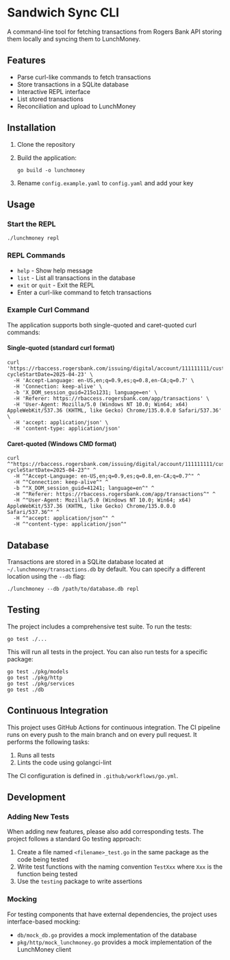 # Sandwich Sync CLI

A command-line tool for fetching transactions from Rogers Bank API storing them locally and syncing them to LunchMoney.

## Features

- Parse curl-like commands to fetch transactions
- Store transactions in a SQLite database
- Interactive REPL interface
- List stored transactions
- Reconciliation and upload to LunchMoney

## Installation

1. Clone the repository
2. Build the application:

   ```
   go build -o lunchmoney
   ```
3. Rename `config.example.yaml` to `config.yaml` and add your key

## Usage

### Start the REPL

```
./lunchmoney repl
```

### REPL Commands

- `help` - Show help message
- `list` - List all transactions in the database
- `exit` or `quit` - Exit the REPL
- Enter a curl-like command to fetch transactions

### Example Curl Command

The application supports both single-quoted and caret-quoted curl commands:

#### Single-quoted (standard curl format)

```
curl 'https://rbaccess.rogersbank.com/issuing/digital/account/111111111/customer/00000000/activity?cycleStartDate=2025-04-23' \
  -H 'Accept-Language: en-US,en;q=0.9,es;q=0.8,en-CA;q=0.7' \
  -H 'Connection: keep-alive' \
  -b 'X_DOM_session_guid=215o1231; language=en' \
  -H 'Referer: https://rbaccess.rogersbank.com/app/transactions' \
  -H 'User-Agent: Mozilla/5.0 (Windows NT 10.0; Win64; x64) AppleWebKit/537.36 (KHTML, like Gecko) Chrome/135.0.0.0 Safari/537.36' \
  -H 'accept: application/json' \
  -H 'content-type: application/json'
```

#### Caret-quoted (Windows CMD format)

```
curl ^"https://rbaccess.rogersbank.com/issuing/digital/account/111111111/customer/00000000/activity?cycleStartDate=2025-04-23^" ^
  -H ^"Accept-Language: en-US,en;q=0.9,es;q=0.8,en-CA;q=0.7^" ^
  -H ^"Connection: keep-alive^" ^
  -b ^"X_DOM_session_guid=41241; language=en^" ^
  -H ^"Referer: https://rbaccess.rogersbank.com/app/transactions^" ^
  -H ^"User-Agent: Mozilla/5.0 (Windows NT 10.0; Win64; x64) AppleWebKit/537.36 (KHTML, like Gecko) Chrome/135.0.0.0 Safari/537.36^" ^
  -H ^"accept: application/json^" ^
  -H ^"content-type: application/json^"
```

## Database

Transactions are stored in a SQLite database located at `~/.lunchmoney/transactions.db` by default. You can specify a different location using the `--db` flag:

```
./lunchmoney --db /path/to/database.db repl
```

## Testing

The project includes a comprehensive test suite. To run the tests:

```
go test ./...
```

This will run all tests in the project. You can also run tests for a specific package:

```
go test ./pkg/models
go test ./pkg/http
go test ./pkg/services
go test ./db
```

## Continuous Integration

This project uses GitHub Actions for continuous integration. The CI pipeline runs on every push to the main branch and on every pull request. It performs the following tasks:

1. Runs all tests
2. Lints the code using golangci-lint

The CI configuration is defined in `.github/workflows/go.yml`.

## Development

### Adding New Tests

When adding new features, please also add corresponding tests. The project follows a standard Go testing approach:

1. Create a file named `<filename>_test.go` in the same package as the code being tested
2. Write test functions with the naming convention `TestXxx` where `Xxx` is the function being tested
3. Use the `testing` package to write assertions

### Mocking

For testing components that have external dependencies, the project uses interface-based mocking:

- `db/mock_db.go` provides a mock implementation of the database
- `pkg/http/mock_lunchmoney.go` provides a mock implementation of the LunchMoney client